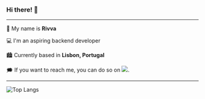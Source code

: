 <h3>Hi there! 👋</h3>
<hr>
<p>🌱 My name is <strong>Rivva</strong></p>
<p>💻 I'm an aspiring backend developer</p>
<p>🏙 Currently based in <strong>Lisbon, Portugal</strong></p>
<p>🗯️ If you want to reach me, you can do so on <a href='https://twitter.com/rivva_a'><img src='https://i.imgur.com/wWzX9uB.png'></a>.</p>

<hr>

![Top Langs](https://github-readme-stats.vercel.app/api/top-langs/?username=rivvarivvs)
